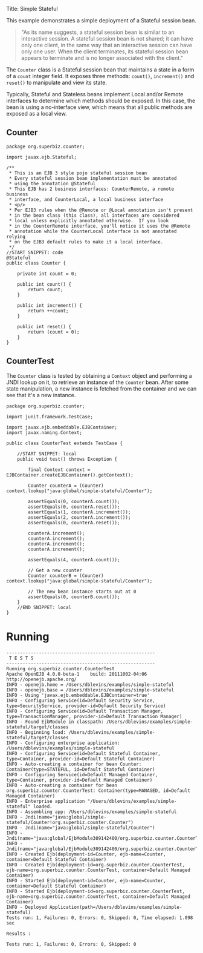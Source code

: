 Title: Simple Stateful

This example demonstrates a simple deployment of a Stateful session bean.

>"As its name suggests, a stateful session bean is similar to an interactive session. A stateful session bean is not shared; 
it can have only one client, in the same way that an interactive session can have only one user. 
When the client terminates, its stateful session bean appears to terminate and is no longer associated with the client."

The `Counter` class is a Stateful session bean that maintains a state in a form of a `count` integer field.
It exposes three methods: `count()`, `increment()` and `reset()` to manipulate and view its state.

Typically, Stateful and Stateless beans implement Local and/or Remote interfaces to determine which methods should
be exposed. In this case, the bean is using a no-interface view, which means that all public methods are exposed
as a local view. 

## Counter

    package org.superbiz.counter;
    
    import javax.ejb.Stateful;
    
    /**
     * This is an EJB 3 style pojo stateful session bean
     * Every stateful session bean implementation must be annotated
     * using the annotation @Stateful
     * This EJB has 2 business interfaces: CounterRemote, a remote business
     * interface, and CounterLocal, a local business interface
     * <p/>
     * Per EJB3 rules when the @Remote or @Local annotation isn't present
     * in the bean class (this class), all interfaces are considered
     * local unless explicitly annotated otherwise.  If you look
     * in the CounterRemote interface, you'll notice it uses the @Remote
     * annotation while the CounterLocal interface is not annotated relying
     * on the EJB3 default rules to make it a local interface.
     */
    //START SNIPPET: code
    @Stateful
    public class Counter {
    
        private int count = 0;
    
        public int count() {
            return count;
        }
    
        public int increment() {
            return ++count;
        }
    
        public int reset() {
            return (count = 0);
        }
    }

## CounterTest

The `Counter` class is tested by obtaining a `Context` object and performing a JNDI lookup on it, to retrieve
an instance of the `Counter` bean. After some state manipulation, a new instance is fetched from the container
and we can see that it's a new instance.

    package org.superbiz.counter;
    
    import junit.framework.TestCase;
    
    import javax.ejb.embeddable.EJBContainer;
    import javax.naming.Context;
    
    public class CounterTest extends TestCase {
    
        //START SNIPPET: local
        public void test() throws Exception {
    
            final Context context = EJBContainer.createEJBContainer().getContext();
    
            Counter counterA = (Counter) context.lookup("java:global/simple-stateful/Counter");
    
            assertEquals(0, counterA.count());
            assertEquals(0, counterA.reset());
            assertEquals(1, counterA.increment());
            assertEquals(2, counterA.increment());
            assertEquals(0, counterA.reset());
    
            counterA.increment();
            counterA.increment();
            counterA.increment();
            counterA.increment();
    
            assertEquals(4, counterA.count());
    
            // Get a new counter
            Counter counterB = (Counter) context.lookup("java:global/simple-stateful/Counter");
    
            // The new bean instance starts out at 0
            assertEquals(0, counterB.count());
        }
        //END SNIPPET: local
    }

# Running

    
    -------------------------------------------------------
     T E S T S
    -------------------------------------------------------
    Running org.superbiz.counter.CounterTest
    Apache OpenEJB 4.0.0-beta-1    build: 20111002-04:06
    http://openejb.apache.org/
    INFO - openejb.home = /Users/dblevins/examples/simple-stateful
    INFO - openejb.base = /Users/dblevins/examples/simple-stateful
    INFO - Using 'javax.ejb.embeddable.EJBContainer=true'
    INFO - Configuring Service(id=Default Security Service, type=SecurityService, provider-id=Default Security Service)
    INFO - Configuring Service(id=Default Transaction Manager, type=TransactionManager, provider-id=Default Transaction Manager)
    INFO - Found EjbModule in classpath: /Users/dblevins/examples/simple-stateful/target/classes
    INFO - Beginning load: /Users/dblevins/examples/simple-stateful/target/classes
    INFO - Configuring enterprise application: /Users/dblevins/examples/simple-stateful
    INFO - Configuring Service(id=Default Stateful Container, type=Container, provider-id=Default Stateful Container)
    INFO - Auto-creating a container for bean Counter: Container(type=STATEFUL, id=Default Stateful Container)
    INFO - Configuring Service(id=Default Managed Container, type=Container, provider-id=Default Managed Container)
    INFO - Auto-creating a container for bean org.superbiz.counter.CounterTest: Container(type=MANAGED, id=Default Managed Container)
    INFO - Enterprise application "/Users/dblevins/examples/simple-stateful" loaded.
    INFO - Assembling app: /Users/dblevins/examples/simple-stateful
    INFO - Jndi(name="java:global/simple-stateful/Counter!org.superbiz.counter.Counter")
    INFO - Jndi(name="java:global/simple-stateful/Counter")
    INFO - Jndi(name="java:global/EjbModule309142400/org.superbiz.counter.CounterTest!org.superbiz.counter.CounterTest")
    INFO - Jndi(name="java:global/EjbModule309142400/org.superbiz.counter.CounterTest")
    INFO - Created Ejb(deployment-id=Counter, ejb-name=Counter, container=Default Stateful Container)
    INFO - Created Ejb(deployment-id=org.superbiz.counter.CounterTest, ejb-name=org.superbiz.counter.CounterTest, container=Default Managed Container)
    INFO - Started Ejb(deployment-id=Counter, ejb-name=Counter, container=Default Stateful Container)
    INFO - Started Ejb(deployment-id=org.superbiz.counter.CounterTest, ejb-name=org.superbiz.counter.CounterTest, container=Default Managed Container)
    INFO - Deployed Application(path=/Users/dblevins/examples/simple-stateful)
    Tests run: 1, Failures: 0, Errors: 0, Skipped: 0, Time elapsed: 1.098 sec
    
    Results :
    
    Tests run: 1, Failures: 0, Errors: 0, Skipped: 0
    
